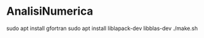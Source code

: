 
# AnalisiNumerica

sudo apt install gfortran
sudo apt install liblapack-dev libblas-dev
./make.sh


